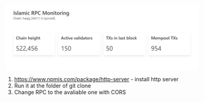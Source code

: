 
![Islamic RPC healthcheck](https://github.com/SegaStakers/islamic-info/blob/main/Screenshot_20.jpg?raw=true "Islamic rpc tracking")

1. https://www.npmjs.com/package/http-server - install http server
2. Run it at the folder of git clone
3. Change RPC to the avaliable one with CORS
